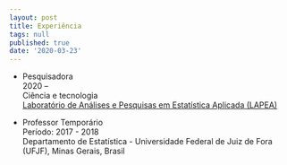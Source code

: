 ```yaml
---
layout: post
title: Experiência
tags: null
published: true
date: '2020-03-23'
---
```

- Pesquisadora  
2020 –  
Ciência e tecnologia  
[Laboratório de Análises e Pesquisas em Estatística Aplicada (LAPEA)](http://www.ppestbio.ufv.br/?page_id=2143)


- Professor Temporário  
Período: 2017 - 2018  
Departamento de Estatística - 
Universidade Federal de Juiz de Fora (UFJF), Minas Gerais, Brasil  
 

